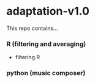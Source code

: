 # adaptation-v1.0
This repo contains...

### R (filtering and averaging)
- filtering.R

### python (music composer)

